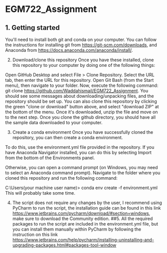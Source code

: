 # EGM722_Assignment
## 1. Getting started
You'll need to install both git and conda on your computer. You can follow the instructions for installing git from https://git-scm.com/downloads, and Anaconda from https://docs.anaconda.com/anaconda/install/.

2. Download/clone this repository
Once you have these installed, clone this repository to your computer by doing one of the following things:

Open GitHub Desktop and select File > Clone Repository. Select the URL tab, then enter the URL for this repository.
Open Git Bash (from the Start menu), then navigate to your folder. Now, execute the following command: git clone https://github.com/Waddahismail/EGM722_Assignment. You should see some messages about downloading/unpacking files, and the repository should be set up.
You can also clone this repository by clicking the green "clone or download" button above, and select "download ZIP" at the bottom of the menu. Once it's downloaded, unzip the file and move on to the next step. Once you clone the github directory, you should have all the sample data downloaded to your computer. 

3. Create a conda environment
Once you have successfully cloned the repository, you can then create a conda environment.

To do this, use the environment.yml file provided in the repository. If you have Anaconda Navigator installed, you can do this by selecting Import from the bottom of the Environments panel.

Otherwise, you can open a command prompt (on Windows, you may need to select an Anaconda command prompt). Navigate to the folder where you cloned this repository and run the following command:

C:\Users\(your machine user name)> conda env create -f environment.yml
This will probably take some time.

4. The script does not require any changes by the user, I recommend using PyCharm to run the script, the installation guide can be found in this link https://www.jetbrains.com/pycharm/download/#section=windows, make sure to download the Community edition.
##5. All the required packages to run the script are included in the environment.yml file, but you can install them manually within PyCharm by following the instruction on this link https://www.jetbrains.com/help/pycharm/installing-uninstalling-and-upgrading-packages.html#packages-tool-window 
